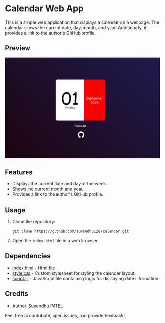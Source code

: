 # Calendar Web App

This is a simple web application that displays a calendar on a webpage. The calendar shows the current date, day, month, and year. Additionally, it provides a link to the author's GitHub profile.

## Preview
![Calender](image.png)

## Features

- Displays the current date and day of the week.
- Shows the current month and year.
- Provides a link to the author's GitHub profile.

## Usage

1. Clone the repository:

   ```
   git clone https://github.com/suvendhu128/calendar.git
   ```

2. Open the `index.html` file in a web browser.

## Dependencies

- [index.html](index.html) - Html file
- [style.css](style.css) - Custom stylesheet for styling the calendar layout.
- [script.js](script.js) - JavaScript file containing logic for displaying date information.

## Credits

- Author: [Suvendhu PATEL](https://github.com/suvendhu128)


Feel free to contribute, open issues, and provide feedback!